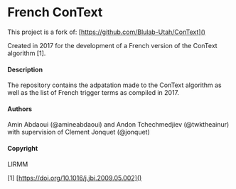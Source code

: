 # French ConText

This project is a fork of: 
[https://github.com/Blulab-Utah/ConText]()

Created in 2017 for the development of a French version of the ConText algorithm [1].

#### Description
The repository contains the adpatation made to the ConText algorithm as well as the list of French trigger terms as compiled in 2017.

#### Authors 
Amin Abdaoui (@amineabdaoui) and Andon Tchechmedjiev (@twktheainur) with supervision of Clement Jonquet (@jonquet)

#### Copyright
LIRMM


[1] [https://doi.org/10.1016/j.jbi.2009.05.002]()